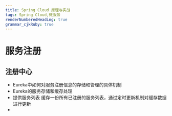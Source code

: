 ```yaml
---
title: Spring Cloud 原理与实战
tags: Spring Cloud,微服务
renderNumberedHeading: true
grammar_cjkRuby: true
---
```


# 服务注册

## 注册中心
- Eureka中如何对服务注册信息的存储和管理的具体机制
- Eureka的服务存储和缓存处理
- 提供服务列表
  缓存一份所有已注册的服务列表，通过定时更新机制对缓存数据进行更新
- 
	